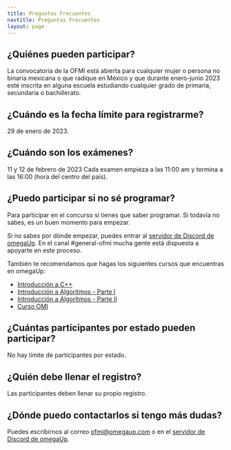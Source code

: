 ```yaml
---
title: Preguntas Frecuentes
navtitle: Preguntas Frecuentes
layout: page
---
```


## ¿Quiénes pueden participar?

La convocatoria de la OFMI está abierta para cualquier mujer o persona no binaria mexicana o que radique en México y que durante enero-junio 2023 esté inscrita en alguna escuela estudiando cualquier grado de primaria, secundaria o bachillerato.

## ¿Cuándo es la fecha límite para registrarme?

29 de enero de 2023.

## ¿Cuándo son los exámenes?

11 y 12 de febrero de 2023 Cada examen empieza a las 11:00 am y termina a las 16:00 (hora del centro del país).

## ¿Puedo participar si no sé programar?

Para participar en el concurso sí tienes que saber programar. Si todavía no sabes, es un buen momento para empezar.

Si no sabes por dónde empezar, puedes entrar al [servidor de Discord de omegaUp](https://discord.gg/gn6GTb4rfG). En el canal #general-ofmi mucha gente está dispuesta a apoyarte en este proceso.

También te recomendamos que hagas los siguientes cursos que encuentras en omegaUp:

* [Introducción a C++](https://omegaup.com/course/introduccion_a_cpp/)
* [Introducción a Algoritmos - Parte I](https://omegaup.com/course/introduccion_a_algoritmos/)
* [Introducción a Algoritmos - Parte II](https://omegaup.com/course/introduccion_a_algoritmos_ii/)
* [Curso OMI](https://omegaup.com/course/Curso-OMI/)

## ¿Cuántas participantes por estado pueden participar?

No hay límite de participantes por estado.

## ¿Quién debe llenar el registro?

Las participantes deben llenar su propio registro.

## ¿Dónde puedo contactarlos si tengo más dudas?

Puedes escribirnos al correo [ofmi@omegaup.com](mailto:ofmi@omegaup.com) o en el [servidor de Discord de omegaUp](https://discord.gg/gn6GTb4rfG).
